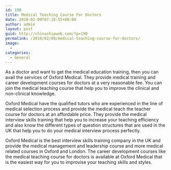 ```yaml
---
id: 190
title: Medical Teaching Course For Doctors
date: 2010-02-09T07:18:55+00:00
author: admin
layout: post
guid: http://chinashipweb.com/?p=190
permalink: /2010/02/09/medical-teaching-course-for-doctors/
image:
  - 
categories:
  - General
---
```

As a doctor and want to get the medical education training, then you can avail the services of Oxford Medical. They provide medical training and career development courses for doctors at a very reasonable fee. You can join the medical teaching course that help you to improve the clinical and non-clinical knowledge.

Oxford Medical have the qualified tutors who are experienced in the line of medical selection process and provide the medical teach the teacher course for doctors at an affordable price. They provide the medical interview skills training that help you to increase your teaching efficiency and also know the different types of question structures that are used in the UK that help you to do your medical interview process perfectly.

Oxford Medical is the best interview skills training company in the UK and provide the medical management and leadership course and more medical related courses in Oxford and London. The career development courses like the medical teaching course for doctors is available at Oxford Medical that is the easiest way for you to improvise your teaching skills and styles.